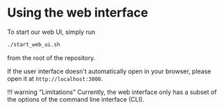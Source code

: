 # Using the web interface

To start our web UI, simply run

```bash
./start_web_ui.sh
```

from the root of the repository.

If the user interface doesn't automatically open in your browser, please open it at `http://localhost:3000`.

!!! warning "Limitations"
    Currently, the web interface only has a subset of the options of the command line interface (CLI). 